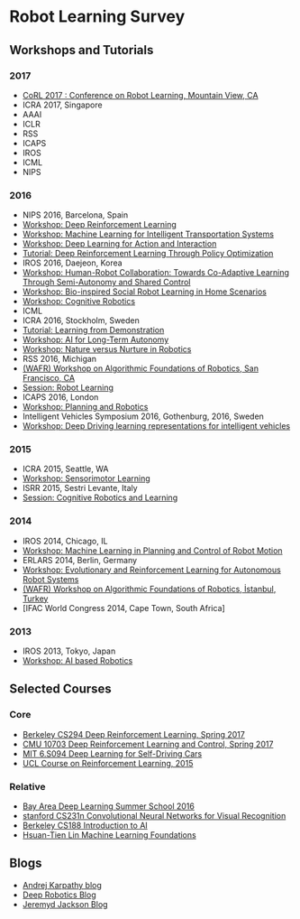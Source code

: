 # Robot Learning Survey

## Workshops and Tutorials
### 2017
- [CoRL 2017 : Conference on Robot Learning, Mountain View, CA](http://www.robot-learning.org/home)
- ICRA 2017, Singapore
- AAAI
- ICLR
- RSS
- ICAPS
- IROS
- ICML
- NIPS

### 2016
- NIPS 2016, Barcelona, Spain
 - [Workshop: Deep Reinforcement Learning](https://sites.google.com/site/deeprlnips2016/)
 - [Workshop: Machine Learning for Intelligent Transportation Systems](https://sites.google.com/site/nips2016intelligenttrans/home)
 - [Workshop: Deep Learning for Action and Interaction](https://sites.google.com/site/nips16interaction/)
 - [Tutorial: Deep Reinforcement Learning Through Policy Optimization](https://nips.cc/Conferences/2016/Schedule?showEvent=6198)
- IROS 2016, Daejeon, Korea
 - [Workshop: Human-Robot Collaboration: Towards Co-Adaptive Learning Through Semi-Autonomy and Shared Control](http://www.ausy.tu-darmstadt.de/Workshops/IROS2016)
 - [Workshop: Bio-inspired Social Robot Learning in Home Scenarios](https://www2.informatik.uni-hamburg.de/wtm/SocialRobotsWorkshop2016/index.php)
 - [Workshop: Cognitive Robotics](http://www.cse.unsw.edu.au/~cogrob/2016/)
- ICML
- ICRA 2016, Stockholm, Sweden
 - [Tutorial: Learning from Demonstration](http://lasa.epfl.ch/tutorialICRA16/)
 - [Workshop: AI for Long-Term Autonomy](https://sites.google.com/site/icra2016ailta/)
 - [Workshop: Nature versus Nurture in Robotics](http://mobilemanipulation.org/nvsn/)
- RSS 2016, Michigan
- [(WAFR)  Workshop on Algorithmic Foundations of Robotics, San Francisco, CA](http://wafr2016.berkeley.edu/index.html)
 - [Session: Robot Learning](http://wafr2016.berkeley.edu/program.html#session9)
- ICAPS 2016, London
 - [Workshop: Planning and Robotics](http://icaps16.icaps-conference.org/planrob.html)
- Intelligent Vehicles Symposium 2016, Gothenburg, 2016, Sweden
 - [Workshop: Deep Driving learning representations for intelligent vehicles](http://iv2016.berkeleyvision.org/)


### 2015
- ICRA 2015, Seattle, WA
 - [Workshop: Sensorimotor Learning](http://sensorimotor-learning.mit.edu/)
- ISRR 2015, Sestri Levante, Italy 
 - [Session: Cognitive Robotics and Learning](http://www.isrr-2015.org/index.php/program/technical-program.html#cognitive)


### 2014
- IROS 2014, Chicago, IL
 - [Workshop: Machine Learning in Planning and Control of Robot Motion](https://www.cs.unm.edu/amprg/mlpc14Workshop/proceedings.html)
- ERLARS 2014, Berlin, Germany
 - [Workshop: Evolutionary and Reinforcement Learning for Autonomous Robot Systems](http://www.erlars.org/)
- [(WAFR)  Workshop on Algorithmic Foundations of Robotics, İstanbul, Turkey](http://robot.cmpe.boun.edu.tr/wafr2014/)
- [IFAC World Congress 2014, Cape Town, South Africa]
 
### 2013
- IROS 2013, Tokyo, Japan
 - [Workshop: AI based Robotics](https://robohow.eu/workshops/ai-based-robotics-iros-2013/program)
 
## Selected Courses
### Core
- [Berkeley CS294 Deep Reinforcement Learning, Spring 2017](http://rll.berkeley.edu/deeprlcourse/)
- [CMU 10703 Deep Reinforcement Learning and Control, Spring 2017](https://katefvision.github.io/)
- [MIT 6.S094 Deep Learning for Self-Driving Cars](http://selfdrivingcars.mit.edu/)
- [UCL Course on Reinforcement Learning, 2015](http://www0.cs.ucl.ac.uk/staff/d.silver/web/Teaching.html)

### Relative
- [Bay Area Deep Learning Summer School 2016](https://www.bayareadlschool.org/)
- [stanford CS231n Convolutional Neural Networks for Visual Recognition](http://cs231n.stanford.edu/syllabus.html)
- [Berkeley CS188 Introduction to AI](http://ai.berkeley.edu/lecture_videos.html)
- [Hsuan-Tien Lin Machine Learning Foundations](http://www.csie.ntu.edu.tw/~htlin/mooc/)

## Blogs
- [Andrej Karpathy blog](http://karpathy.github.io/)
- [Deep Robotics Blog](https://vmayoral.github.io/)
- [Jeremyd Jackson Blog](http://www.jeremydjacksonphd.com/category/deep-learning/)
